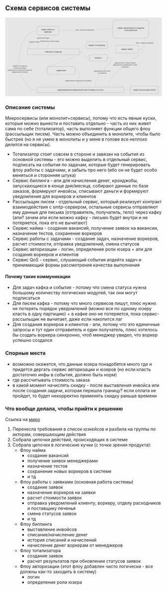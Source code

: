 ## Схема сервисов системы

![schema](images/schema_hw0.jpg)

### Описание системы

Микросервисы (или монолит+сервисы), потому что есть явные куски, которые можно вынести и поставить отдельно - часть из них живет сама по себе (тотализатор), часть выполняет функции общего флоу (рассыльщик писем).
Часть можно объединить в монолите, чтобы было быстрее (но я не умею в монолиты и у меня в голове все неплохо делится на сервисы).

- Тотализатор стоит совсем в стороне и завязан на события из основной системы - его можно выделить в отдельный сервис, подписать на события по задачам, которые будет генерировать флоу работы с задачами, и забыть про него (ибо он не будет особо меняться и сторонняя штука)
- Сервис биллинга - апи для начисления денег, кронджобы, запускающиеся в конце дня/месяца, собирают данные по базе заказов, формируют инвойсы, списывают деньги и формируют уведомления для воркеров и клиентов
- Рассыльщик писем - отдельный сервис, который реализует контракт взаимодействия с smtp-сервером, остальные сервисы отправляют ему данные для письма (отправитель, получатель, тело) через кафку (апи? зачем апи если можно кафку - письмо будет внутри и не потеряется, пока его не вычитают)
- Сервис найма - создание вакансий, получение заявок на вакансии, назначение тестов, сохранение воркеров
- Сервис работы с задачами - создание задач, назначение воркеров, расчет стоимости, отправка уведомлений, смена статусов
- Сервис авторизации - логин, определение роли юзера + апи для создания воркеров и клиентов
- Сервис QoS - сервис, слушающий события апдейта задач и принимающий формы рассмотрения качества выполнения

#### Почему такие коммуникации
* Для задач кафка и события - потому что смена статуса нужна большому количеству логических модулей, так они могут подписаться
* Для писем кафка - потому что много сервисов пишут, плюс нужно не потерять порядок уведомлений (можно все по одному юзеру класть в одну партицию) + в кафке оно не потеряется, пока сервис-рассыльщик не вычитает, даже если накопится лаг
* Для создания воркеров и клиентов - апи, потому что это единичные запросы и тут один отправитель и один получатель, плюс хотелось бы создать воркера синхронно, чтоб менеджер увидел, что воркер успешно создался

### Спорные места
- возможно окажется, что данные юзера понадобятся много где и придется дергать сервис авторизации и юзеров (но если класть достаточно инфы в события, должно быть норм)
- где рассчитывать стоимость заказа
- в какой момент начислять скидку - после выставления инвойса или после создания задачи, которая перешла границу? если оплата не пройдет, то будет некорректно применять скидку раньше времени

### Что вообще делала, чтобы прийти к решению

Ссылка на [миро](https://miro.com/app/board/uXjVK9DOSX8=/?share_link_id=627269931578)
1. Перенесла требования в список юзкейсов и разбила на группы по акторам, совершающим действия
2. Собрала цепочки действий, происходящих в системе
3. Собрала цепочки в логические кучки (с точки зрения продукта):
    * Флоу найма
        * создание вакансий
        * получение заявок менеджерами
        * назначение тестов
        * сохранение новых воркеров в системе
        * и тд
    * Флоу работы с заявками (основная работа системы)
        * создание заявок
        * назначение воркеров на заявки
        * расчет стоимости заявок
        * отправка уведомлений клиенту, воркеру, отделу расходников и поставщику печенья
        * смена статусов заявок
        * и тд
    * Флоу биллинга
        * выставление инвойсов
        * списание/начисление денег
        * история списаний и начислений
        * начисление денег воркерам от менеджеров
    * Флоу тотализатора
        * создание заявок
        * расчет результатов при обновлении статусов заявок
    * Флоу авторизации (этот флоу добавлен чисто логически - все должны как-то заходить в систему)
        * логин
        * определение роли юзера